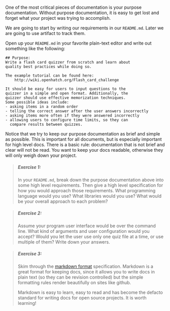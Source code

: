 One of the most critical pieces of documentation is your purpose documentation.
Without purpose documentation, it is easy to get lost and forget what your
project was trying to accomplish.

We are going to start by writing our requirements in our `README.md`.  Later we
are going to use artifact to track them.

Open up your `README.md` in your favorite plain-text editor and write out
something like the following:

```
## Purpose:
Write a flash card quizzer from scratch and learn about
quality best practices while doing so.

The example tutorial can be found here:
    http://wiki.openhatch.org/Flash_card_challenge

It should be easy for users to input questions to the
quizzer in a simple and open format. Additionally, the
quizzer should use effective memorization techniques.
Some possible ideas include:
- asking items in a random order
- telling the correct answer after the user answers incorrectly
- asking items more often if they were answered incorrectly
- allowing users to configure time limits, so they can
  compare results between quizzes.
```

Notice that we try to keep our purpose documentation as brief and simple as
possible. This is important for all documents, but is especially important for
high level docs. There is a basic rule: documentation that is not brief and
clear will not be read. You want to keep your docs readable, otherwise they
will only weigh down your project.

> ##### Exercise 1:
> In your `README.md`, break down the purpose documentation above into some high
> level requirements. Then give a high level specification for how you would
> approach those requirements. What programming language would you use? What
> libraries would you use? What would be your overall approach to each problem?

> ##### Exercise 2:
> Assume your program user interface would be over the command line. What kind
> of arguments and user configuration would you accept? Would you let the user
> use only one quiz file at a time, or use multiple of them? Write down your
> answers.

> ##### Exercise 3:
> Skim through the [markdown format][1] specification. Markdown is a great
> format for keeping docs, since it allows you to write docs in plain text
> (so they can be revision controlled) but the simple formatting rules
> render beautifully on sites like github.
>
> Markdown is easy to learn, easy to read and has become the defacto standard
> for writing docs for open source projects. It is worth learning!

[1]: https://gitbookio.gitbooks.io/markdown/content/
